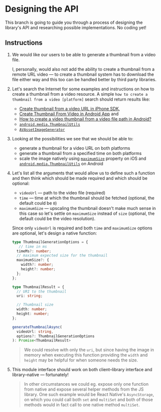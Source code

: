 # Designing the API

This branch is going to guide you through a process of designing the library's API and researching possible implementations. No coding yet!

## Instructions

1. We would like our users to be able to generate a thumbnail from a video file.

    I, personally, would also not add the ability to create a thumbnail from a remote URL video — to create a thumbnail system has to download the file either way and this too can be handled better by third party libraries.
2. Let's search the Internet for some examples and instructions on how to create a thumbnail from a video resource. A simple `how to create a thumbnail from a video [platform]` search should return results like:
    - [Create thumbnail from a video URL in iPhone SDK](https://stackoverflow.com/a/11804061/1123156),
    - [Create Thumbnail From Video in Android App](http://androidsrc.net/create-thumbnail-video-android-application/) and
    - [How to create a video thumbnail from a video file path in Android?](https://stackoverflow.com/a/32517167/1123156)
    - [`android.media.ThumbnailUtils`](https://developer.android.com/reference/android/media/ThumbnailUtils.html)
    - [`AVAssetImageGenerator`](https://developer.apple.com/documentation/avfoundation/avassetimagegenerator?language=objc)
3. Looking at the possibilities we see that we should be able to:
    - generate a thumbnail for a video URL on both platforms
    - generate a thumbnail from a specified time on both platforms
    - scale the image natively using [`maximumSize`](https://developer.apple.com/documentation/avfoundation/avassetimagegenerator/1387560-maximumsize?language=objc) property on iOS and [`android.media.ThumbnailUtils`](https://developer.android.com/reference/android/media/ThumbnailUtils.html) on Android
4. Let's list all the arguments that would allow us to define such a function and then think which should be made required and which should be optional:
    - `videoUrl` — path to the video file (required)
    - `time` — time at which the thumbnail should be fetched (optional, the default could be `0`)
    - `maximumSize` — upscaling the thumbnail doesn't make much sense in this case so let's settle on `maximumSize` instead of `size` (optional, the default could be the video resolution).

    Since only `videoUrl` is required and both `time` and `maximumSize` options are optional, let's design a native function:

    ```ts
    type ThumbnailGenerationOptions = {
       // time in ms
      timeMs?: number;
      // maximum expected size for the thumbnail
      maximumSize?: {
        width?: number;
        height?: number;
      };
    };

    type ThumbnailResult = {
      // URI to the thumbnail
      uri: string;

      // Thumbnail size
      width: number;
      height: number;
    };

    generateThumbnailAsync(
      videoUrl: string,
      options?: ThumbnailGenerationOptions
    ): Promise<ThumbnailResult>
    ```

    > We could resolve with only the `uri`, but since having the image in memory when executing this function providing the `width` and `height` may be helpful for when someone needs the size.
5. This module interface should work on both client–library interface and library–native — fortunately!
    > In other circumstances we could eg. expose only one function from native and expose several helper methods from the JS library. One such example would be React Native's `AsyncStorage`, on which you could call both `set` and `multiSet` and both of those methods would in fact call to one native method `multiSet`.
